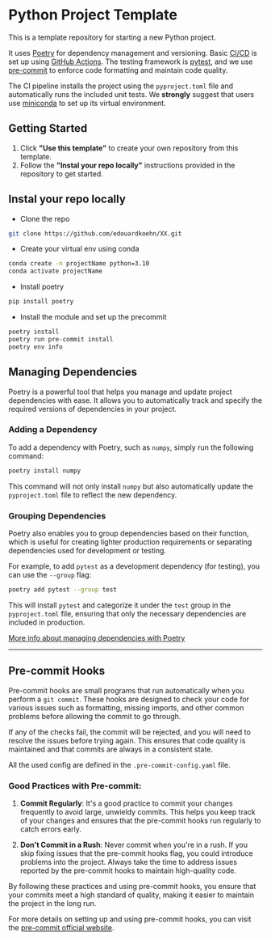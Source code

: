 # Python Project Template

This is a template repository for starting a new Python project.

It uses [Poetry](https://python-poetry.org/) for dependency management and versioning. Basic [CI/CD](https://github.com/resources/articles/devops/ci-cd) is set up using [GitHub Actions](https://github.com/features/actions). The testing framework is [pytest](https://docs.pytest.org/en/stable/), and we use [pre-commit](https://pre-commit.com/) to enforce code formatting and maintain code quality.

The CI pipeline installs the project using the `pyproject.toml` file and automatically runs the included unit tests. We **strongly** suggest that users use [miniconda](https://www.anaconda.com/docs/getting-started/miniconda/main) to set up its virtual environment.

## Getting Started

1. Click **"Use this template"** to create your own repository from this template.
2. Follow the **"Instal your repo locally"** instructions provided in the repository to get started.


## Instal your repo locally
- Clone the repo

```bash
git clone https://github.com/edouardkoehn/XX.git
```
- Create your virtual env using conda
```bash
conda create -n projectName python=3.10
conda activate projectName
```
- Install poetry
```bash
pip install poetry
```
- Install the module and set up the precommit
```bash
poetry install
poetry run pre-commit install
poetry env info
```

## Managing Dependencies

Poetry is a powerful tool that helps you manage and update project dependencies with ease. It allows you to automatically track and specify the required versions of dependencies in your project.

### Adding a Dependency

To add a dependency with Poetry, such as `numpy`, simply run the following command:
```bash
poetry install numpy
```
This command will not only install `numpy` but also automatically update the `pyproject.toml` file to reflect the new dependency.

### Grouping Dependencies
Poetry also enables you to group dependencies based on their function, which is useful for creating lighter production requirements or separating dependencies used for development or testing.

For example, to add `pytest` as a development dependency (for testing), you can use the `--group` flag:
```bash
poetry add pytest --group test
```

This will install `pytest` and categorize it under the `test` group in the `pyproject.toml` file, ensuring that only the necessary dependencies are included in production.

[More info about managing dependencies with Poetry](https://python-poetry.org/docs/managing-dependencies/#adding-a-dependency-to-a-group)

---

## Pre-commit Hooks

Pre-commit hooks are small programs that run automatically when you perform a `git commit`. These hooks are designed to check your code for various issues such as formatting, missing imports, and other common problems before allowing the commit to go through.

If any of the checks fail, the commit will be rejected, and you will need to resolve the issues before trying again. This ensures that code quality is maintained and that commits are always in a consistent state.

All the used config are defined in the `.pre-commit-config.yaml` file.

### Good Practices with Pre-commit:

1. **Commit Regularly**: It's a good practice to commit your changes frequently to avoid large, unwieldy commits. This helps you keep track of your changes and ensures that the pre-commit hooks run regularly to catch errors early.

2. **Don't Commit in a Rush**: Never commit when you're in a rush. If you skip fixing issues that the pre-commit hooks flag, you could introduce problems into the project. Always take the time to address issues reported by the pre-commit hooks to maintain high-quality code.

By following these practices and using pre-commit hooks, you ensure that your commits meet a high standard of quality, making it easier to maintain the project in the long run.

For more details on setting up and using pre-commit hooks, you can visit the [pre-commit official website](https://pre-commit.com/).
